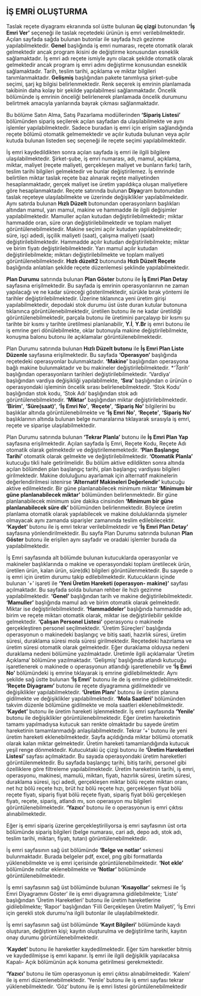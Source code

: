 ## İŞ EMRİ OLUŞTURMA

Taslak reçete diyagramı ekranında sol üstte bulunan **üç çizgi** butonundan **‘İş Emri Ver’** seçeneği ile taslak reçetedeki ürünün iş emri verilebilmektedir. Açılan sayfada sağda bulunan butonlar ile sayfada hızlı gezinme yapılabilmektedir. **Genel** başlığında iş emri numarası, reçete otomatik olarak gelmektedir ancak program ikisini de değiştirme konusundan esneklik sağlamaktadır. İş emri adı reçete ismiyle aynı olacak şekilde otomatik olarak gelmektedir ancak program iş emri adını değiştirme konusundan esneklik sağlamaktadır. Tarih, teslim tarihi, açıklama ve miktar bilgileri tanımlanmaktadır. **Gelişmiş** başlığından pakete tanımlıysa şirket-şube seçimi, şarj kg bilgisi belirlenmektedir. Renk seçerek iş emrinin planlamada takibinin daha kolay bir şekilde yapılabilmesi sağlanmaktadır. Öncelik bölümünde iş emrinin önceliği belirlenerek planlamada öncelik durumunu belirtmek amacıyla yanlarında bayrak çıkması sağlanmaktadır. 

Bu bölüme Satın Alma, Satış Pazarlama modüllerinden **‘Sipariş Listesi’** bölümünden sipariş seçilerek açılan sayfadan da ulaşılabilmekte ve aynı işlemler yapılabilmektedir. Sadece buradan iş emri için erişim sağlandığında reçete bölümü otomatik gelmemektedir ve açılır kutuda bulunan veya açılır kutuda bulunan listeden seç seçeneği ile reçete seçimi yapılabilmektedir. 

İş emri kaydedildikten sonra açılan sayfada iş emri ile ilgili bilgilere ulaşılabilmektedir. Şirket-şube, iş emri numarası, adı, mamul, açıklama, miktar, maliyet (reçete maliyeti, gerçekleşen maliyet ve bunların farkı) tarih, teslim tarihi bilgileri gelmektedir ve bunlar değiştirilemez. İş emrinde belirtilen miktar taslak reçete baz alınarak reçete maliyetinden hesaplanmaktadır, gerçek maliyet ise üretim yapıldıkça oluşan maliyetlere göre hesaplanmaktadır. Reçete satırında bulunan **Diya**gram butonundan taslak reçeteye ulaşılabilmekte ve üzerinde değişiklikler yapılabilmektedir. Aynı satırda bulunan **Hızlı Düzelt** butonundan operasyonların başlıkları altından mamul, yarı mamul, makine ve hammadde ile ilgili değişimler yapılabilmektedir. Mamuller açılan kutudan değiştirilebilmektedir; miktar hammadde oran, süre oran değiştirilebilmektedir ve toplam maliyet görüntülenebilmektedir. Makine seçimi açılır kutudan yapılabilmektedir; süre, işçi adedi, işçilik maliyeti (saat), çalışma maliyeti (saat) değiştirilebilmektedir. Hammadde açılır kutudan değiştirilebilmekte; miktar ve birim fiyatı değiştirilebilmektedir. Yarı mamul açılır kutudan değiştirilebilmekte; miktarı değiştirilebilmekte ve toplam maliyeti görüntülenebilmektedir. **Hızlı düzelt2** butonunda **Hızlı Düzelt Reçete** başlığında anlatılan şekilde reçete düzenlemesi şeklinde yapılabilmektedir. 

**Plan Durumu** satırında bulunan **Plan Göster** butonu ile **İş Emri Plan Detay** sayfasına erişilmektedir. Bu sayfada iş emrinin operasyonlarının ne zaman yapılacağı ve ne kadar süreceği gösterilmektedir, sürükle bırak yöntemi ile tarihler değiştirilebilmektedir. Üzerine tıklanınca yeni üretim girişi yapılabilmektedir, depodaki stok durumu üst üste duran kutular butonuna tıklanınca görüntülenebilmektedir, üretilen butonu ile ne kadar üretildiği görüntülenebilmektedir, parçala butonu ile üretimini parçalayıp bir kısmı şu tarihte bir kısmı y tarihte üretilmesi planlanabilir, **Y.İ**, **Y.Br** iş emri butonu ile iş emrine geri dönülebilmekte, oklar butonuyla makine değiştirilebilmekte, konuşma balonu butonu ile açıklamalar görüntülenebilmektedir. 


Plan Durumu satırında bulunan **Hızlı Düzelt butonu** ile **İş Emri Plan Liste Düzenle** sayfasına erişilmektedir. Bu sayfada **‘Operasyon’** başlığında reçetedeki operasyonlar bulunmaktadır. **‘Makine’** başlığından operasyona bağlı makine bulunmaktadır ve bu makineler değiştirilebilmektedir. **‘Tarih’* başlığından operasyonların tarihleri değiştirilebilmektedir. ‘Vardiya’ başlığından vardiya değişikliği yapılabilmekte, **‘Sıra’** başlığından o ürünün o operasyondaki işleminin öncelik sırası belirlenebilmektedir. ‘Stok Kodu’ başlığından stok kodu, ‘Stok Adı’ başlığından stok adı görüntülenebilmektedir. **‘Miktar’** başlığından miktar değiştirilebilmektedir. **‘Birim’**, **‘Süre(saat)’**, **‘İş Emri No’**, **‘Reçete’**, **‘Sipariş No’** bilgilerini bu başlıklar altında görüntülenebilmekte ve **‘İş Emri No’**, **‘Reçete’**, **‘Sipariş No’** başlıklarının altında bulunan belge numaralarına tıklayarak sırasıyla iş emri, reçete ve siparişe ulaşılabilmektedir. 


Plan Durumu satırında bulunan **‘Tekrar Planla’** butonu ile **İş Emri Plan Yap** sayfasına erişilmektedir. Açılan sayfada İş Emri, Reçete Kodu, Reçete Adı otomatik olarak gelmektedir ve değiştirilememektedir. **‘Plan Başlangıç Tarihi’** otomatik olarak gelmekte ve değiştirilebilmektedir. **‘Otomatik Planla’** kutucuğu tikli hale getirilmelidir. Bu bölüm aktive edildikten sonra altında açılan bölümden plan başlangıç tarihi, plan başlangıç vardiyası bilgileri girilmektedir. Makine doluluğunu ayarlamak için alternatif makinelerin değerlendirilmesi istenirse **‘Alternatif Makineleri Değerlendir’** kutucuğu aktive edilmektedir. Bir güne planlanabilecek minimum miktar **‘Minimum bir güne planlanabilecek miktar’** bölümünden belirlenmektedir. Bir güne planlanabilecek minimum süre dakika cinsinden **‘Minimum bir güne planlanabilecek süre dk’** bölümünden belirlenmektedir. Böylece üretim planlama otomatik olarak yapılabilecek ve makine doluluklarında şişmeler olmayacak aynı zamanda siparişler zamanında teslim edilebilecektir. **‘Kaydet’** butonu ile iş emri tekrar verilebilmektedir ve **‘İş Emri Plan Detay’** sayfasına yönlendirilmektedir. Bu sayfa Plan Durumu satırında bulunan **Plan Göster** butonu ile erişilen aynı sayfadır ve oradaki işlemler burada da yapılabilmektedir. 

İş Emri sayfasında alt bölümde bulunan kutucuklarda operasyonlar ve makineler başlıklarında o makine ve operasyondaki toplam üretilecek ürün, üretilen ürün, kalan ürün, süre(dk) bilgileri görüntülenmektedir. Bu sayede o iş emri için üretim durumu takip edilebilmektedir. Kutucukların içinde bulunan ‘+’ işareti ile **‘Yeni Üretim Hareketi (operasyon- makine)’** sayfası açılmaktadır. Bu sayfada solda bulunan rehber ile hızlı gezinme yapılabilmektedir. **‘Genel’** başlığından tarih ve makine değiştirilebilmektedir. **‘Mamuller’** başlığında mamul adı ve birim otomatik olarak gelmektedir. Miktar ise değiştirilebilmektedir. **‘Hammaddeler’** başlığında hammadde adı, birim ve reçete miktarı otomatik olarak, miktar ise değiştirilebilir şekilde gelmektedir. **‘Çalışan Personel Listesi’** operasyonu o makinede gerçekleştiren personel seçilmektedir. ‘Üretim Süreçleri’ başlığında operasyonun o makinedeki başlangıç ve bitiş saati, hazırlık süresi, üretim süresi, duraklama süresi mola süresi girilmektedir. Reçetedeki hazırlama ve üretim süresi otomatik olarak gelmektedir. Eğer duraklama olduysa nedeni duraklama nedeni bölümüne yazılmaktadır. Üretimle ilgili açıklamalar ‘Üretim Açıklama’ bölümüne yazılmaktadır. ‘Gelişmiş’ başlığında atlandı kutucuğu işaretlenerek o makinede o operasyonun atlandığı işaretlenebilir ve **‘İş Emri No’** bölümündeki iş emrine tıklayarak iş emrine gidilebilmektedir. Aynı şekilde sağ üstte bulunan **‘İş Emri’** butonu ile de iş emrine gidilebilmektedir. **‘Reçete Diyagramı’** butonu ile reçete diyagramına gidilmektedir ve değişiklikler yapılabilmektedir. **‘Üretim Planı’** butonu ile üretim planına gidilmekte ve değişiklikler yapılabilmektedir. **‘Mola Saatleri’** bölümünden takvim düzenle bölümüne gidilmekte ve mola saatleri eklenebilmektedir. **‘Kaydet’** butonu ile üretim hareketi işlenmektedir. İş emri sayfasında **‘Yenile’** butonu ile değişiklikler görüntülenebilmektedir. Eğer üretim hareketinin tamamı yapılmadıysa kutucuk sarı renkte olmaktadır bu sayede üretim hareketinin tamamlanmadığı anlaşılabilmektedir. Tekrar ‘+’ butonu ile yeni üretim hareketi eklenebilmektedir. Sayfa açıldığında miktar bölümü otomatik olarak kalan miktar gelmektedir.  Üretim hareketi tamamlandığında kutucuk yeşil renge dönmektedir. Kutucuktaki üç çizgi butonu ile **‘Üretim Hareketleri Listesi’** sayfası açılmaktadır. Bu sayada operasyondaki üretim hareketleri görüntülenmektedir. Bu sayfada başlangıç tarihi, bitiş tarihi, personel gibi özelliklere göre filtreleme yapılabilmektedir. Üretim hareketinin tarihi, iş emri, operasyonu, makinesi, mamulü, miktarı, fiyatı, hazırlık süresi, üretim süresi, duraklama süresi, işçi adedi, gerçekleşen miktar bölü reçete miktarı oranı, net hız bölü reçete hızı, brüt hız bölü reçete hızı, gerçekleşen fiyat bölü reçete fiyatı, sipariş fiyat bölü reçete fiyatı, sipariş fiyat bölü gerçekleşen fiyatı, reçete, sipariş, atlandı mı, son operasyon mu bilgileri görüntülenebilmektedir. **‘Yazıcı’** butonu ile o operasyonun iş emri çıktısı alınabilmektedir. 

Eğer iş emri sipariş üzerine gerçekleştiriliyorsa iş emri sayfasının üst orta bölümünde sipariş bilgileri (belge numarası, cari adı, depo adı, stok adı, teslim tarihi, miktarı, fiyatı, tutarı) görüntülenebilmektedir. 

İş emri sayfasının sağ üst bölümünde **‘Belge ve notlar’** sekmesi bulunmaktadır. Burada belgeler pdf, excel, png gibi formatlarda yüklenebilmekte ve iş emri içerisinde görüntülenebilmektedir. **‘Not ekle’** bölümünde notlar eklenebilmekte ve **‘Notlar’** bölümünde görüntülenebilmektedir.

İş emri sayfasının sağ üst bölümünde bulunan **‘Kısayollar’** sekmesi ile  ‘İş Emri Diyagramını Göster’ ile iş emri diyagramına gidilebilmekte; ‘Liste’ başlığından ‘Üretim Hareketleri’ butonu ile üretim hareketlerine gidilebilmekte; ‘Rapor’ başlığından ‘Fiili Gerçekleşen Üretim Maliyeti’, ‘İş Emri için gerekli stok durumu’na ilgili butonlar ile ulaşılabilmektedir. 

İş emri sayfasının sağ üst bölümünde **‘Kayıt Bilgileri’** bölümünde kaydı oluşturan, değiştiren kişi; kayıtın oluşturulma ve değiştirilme tarihi, kayıtın onay durumu görüntülenebilmektedir.

**‘Kaydet’** butonu ile hareketler kaydedilmektedir. Eğer tüm hareketler bitmiş ve kaydedilmişse iş emri kapanır. İş emri ile ilgili değişiklik yapılacaksa Kapalı- Açık bölümünün açık konuma getirilmesi gerekmektedir.

**‘Yazıcı’** butonu ile tüm operasyonun iş emri çıktısı alınabilmektedir. ‘Kalem’ ile iş emri düzenlenebilmektedir. ‘Yenile’ butonu ile iş emri sayfası tekrar yüklenebilmektedir. ‘Göz’ butonu ile iş emri listesi görüntülenebilmektedir
